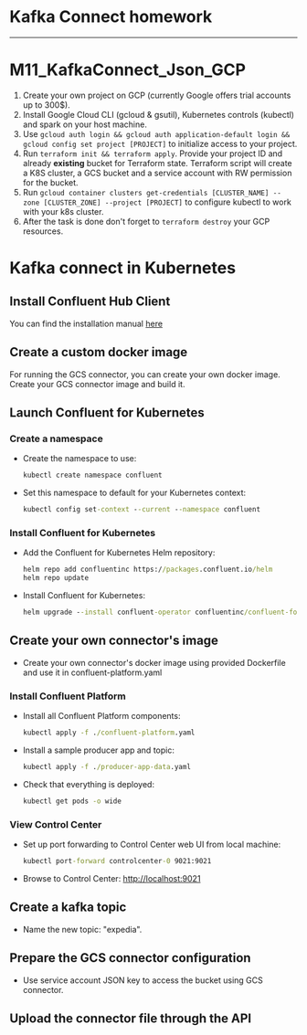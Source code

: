 # Kafka Connect homework

---

# M11_KafkaConnect_Json_GCP
1) Create your own project on GCP (currently Google offers trial accounts up to 300$).
2) Install Google Cloud CLI (gcloud & gsutil), Kubernetes controls (kubectl) and spark on your host machine.
3) Use `gcloud auth login && gcloud auth application-default login && gcloud config set project [PROJECT]` to initialize access to your project.
4) Run `terraform init && terraform apply`. Provide your project ID and already **existing** bucket for Terraform state. Terraform script will create a K8S cluster, a GCS bucket and a service account with RW permission for the bucket.
5) Run `gcloud container clusters get-credentials [CLUSTER_NAME] --zone [CLUSTER_ZONE] --project [PROJECT]` to configure kubectl to work with your k8s cluster.  
6) After the task is done don't forget to `terraform destroy` your GCP resources.

# Kafka connect in Kubernetes

## Install Confluent Hub Client

You can find the installation manual [here](https://docs.confluent.io/home/connect/confluent-hub/client.html)

## Create a custom docker image

For running the GCS connector, you can create your own docker image. Create your GCS connector image and build it.

## Launch Confluent for Kubernetes

### Create a namespace

- Create the namespace to use:

  ```cmd
  kubectl create namespace confluent
  ```

- Set this namespace to default for your Kubernetes context:

  ```cmd
  kubectl config set-context --current --namespace confluent
  ```

### Install Confluent for Kubernetes

- Add the Confluent for Kubernetes Helm repository:

  ```cmd
  helm repo add confluentinc https://packages.confluent.io/helm
  helm repo update
  ```

- Install Confluent for Kubernetes:

  ```cmd
  helm upgrade --install confluent-operator confluentinc/confluent-for-kubernetes
  ```
## Create your own connector's image

- Create your own connector's docker image using provided Dockerfile and use it in confluent-platform.yaml

### Install Confluent Platform

- Install all Confluent Platform components:

  ```cmd
  kubectl apply -f ./confluent-platform.yaml
  ```

- Install a sample producer app and topic:

  ```cmd
  kubectl apply -f ./producer-app-data.yaml
  ```

- Check that everything is deployed:

  ```cmd
  kubectl get pods -o wide 
  ```

### View Control Center

- Set up port forwarding to Control Center web UI from local machine:

  ```cmd
  kubectl port-forward controlcenter-0 9021:9021
  ```

- Browse to Control Center: [http://localhost:9021](http://localhost:9021)

## Create a kafka topic

- Name the new topic: "expedia".

## Prepare the GCS connector configuration

- Use service account JSON key to access the bucket using GCS connector.

## Upload the connector file through the API
